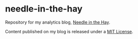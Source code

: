 # needle-in-the-hay

Repository for my analytics blog, <a href="https://needleinthehay.ca/">Needle in the Hay</a>.

Content published on my blog is released under a <a href="https://opensource.org/licenses/MIT">MIT License</a>.
